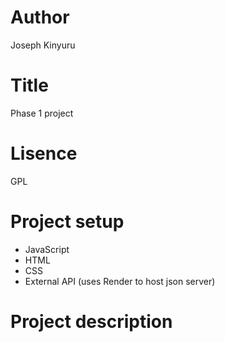 # Author
Joseph Kinyuru

# Title
Phase 1 project

# Lisence
GPL

# Project setup
- JavaScript
- HTML
- CSS
- External API (uses Render to host json server)

# Project description

